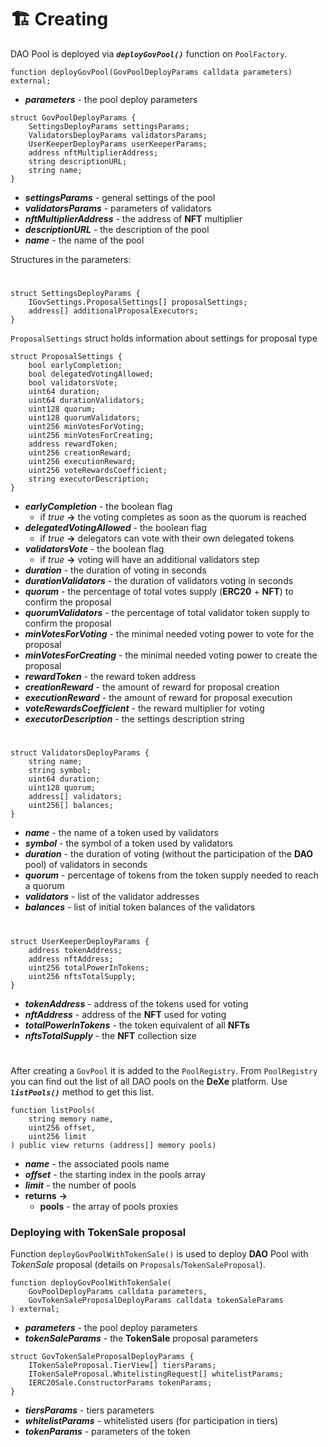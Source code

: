 # 🏗️ Creating

DAO Pool is deployed via ***`deployGovPool()`*** function on `PoolFactory`.

```solidity
function deployGovPool(GovPoolDeployParams calldata parameters) external;
```
- ***parameters*** - the pool deploy parameters

```solidity
struct GovPoolDeployParams {
    SettingsDeployParams settingsParams;
    ValidatorsDeployParams validatorsParams;
    UserKeeperDeployParams userKeeperParams;
    address nftMultiplierAddress;
    string descriptionURL;
    string name;
}
```
- ***settingsParams*** - general settings of the pool
- ***validatorsParams*** - parameters of validators
- ***nftMultiplierAddress*** - the address of **NFT** multiplier
- ***descriptionURL*** - the description of the pool
- ***name*** - the name of the pool

Structures in the parameters:
#
```solidity
struct SettingsDeployParams {
    IGovSettings.ProposalSettings[] proposalSettings;
    address[] additionalProposalExecutors;
}
```
`ProposalSettings` struct holds information about settings for proposal type

```solidity
struct ProposalSettings {
    bool earlyCompletion;
    bool delegatedVotingAllowed;
    bool validatorsVote;
    uint64 duration;
    uint64 durationValidators;
    uint128 quorum;
    uint128 quorumValidators;
    uint256 minVotesForVoting;
    uint256 minVotesForCreating;
    address rewardToken;
    uint256 creationReward;
    uint256 executionReward;
    uint256 voteRewardsCoefficient;
    string executorDescription;
}
```
- ***earlyCompletion*** - the boolean flag
    - if *true* **->** the voting completes as soon as the quorum is reached
- ***delegatedVotingAllowed*** - the boolean flag
    - if *true* **->** delegators can vote with their own delegated tokens
- ***validatorsVote*** - the boolean flag
    - if *true* **->** voting will have an additional validators step
- ***duration*** - the duration of voting in seconds
- ***durationValidators*** - the duration of validators voting in seconds
- ***quorum*** - the percentage of total votes supply (**ERC20** + **NFT**) to confirm the proposal
- ***quorumValidators*** - the percentage of total validator token supply to confirm the proposal
- ***minVotesForVoting*** - the minimal needed voting power to vote for the proposal
- ***minVotesForCreating*** - the minimal needed voting power to create the proposal
- ***rewardToken*** - the reward token address
- ***creationReward*** - the amount of reward for proposal creation
- ***executionReward*** - the amount of reward for proposal execution
- ***voteRewardsCoefficient*** - the reward multiplier for voting
- ***executorDescription*** - the settings description string

#

```solidity
struct ValidatorsDeployParams {
    string name;
    string symbol;
    uint64 duration;
    uint128 quorum;
    address[] validators;
    uint256[] balances;
}
```
- ***name*** - the name of a token used by validators
- ***symbol*** - the symbol of a token used by validators
- ***duration*** - the duration of voting (without the participation of the **DAO** pool) of validators in seconds
- ***quorum*** - percentage of tokens from the token supply needed to reach a quorum
- ***validators*** - list of the validator addresses
- ***balances*** - list of initial token balances of the validators

#

```solidity
struct UserKeeperDeployParams {
    address tokenAddress;
    address nftAddress;
    uint256 totalPowerInTokens;
    uint256 nftsTotalSupply;
}
```
- ***tokenAddress*** - address of the tokens used for voting
- ***nftAddress*** - address of the **NFT** used for voting
- ***totalPowerInTokens*** - the token equivalent of all **NFTs**
- ***nftsTotalSupply*** - the **NFT** collection size

#

After creating a `GovPool` it is added to the `PoolRegistry`. From  `PoolRegistry` you can find out the list of all DAO pools on the **DeXe** platform. Use ***`listPools()`*** method to get this list.

```solidity
function listPools(
    string memory name,
    uint256 offset,
    uint256 limit
) public view returns (address[] memory pools)
```
- ***name*** - the associated pools name
- ***offset*** - the starting index in the pools array
- ***limit*** - the number of pools
- **returns** **->** 
    - **pools** - the array of pools proxies

### Deploying with TokenSale proposal

Function ```deployGovPoolWithTokenSale()``` is used to deploy **DAO** Pool with *TokenSale* proposal (details on `Proposals`/`TokenSaleProposal`). 

```solidity
function deployGovPoolWithTokenSale(
    GovPoolDeployParams calldata parameters,
    GovTokenSaleProposalDeployParams calldata tokenSaleParams
) external;
```
- ***parameters*** - the pool deploy parameters
- ***tokenSaleParams*** - the **TokenSale** proposal parameters

```solidity
struct GovTokenSaleProposalDeployParams {
    ITokenSaleProposal.TierView[] tiersParams;
    ITokenSaleProposal.WhitelistingRequest[] whitelistParams;
    IERC20Sale.ConstructorParams tokenParams;
}
```
- ***tiersParams*** - tiers parameters
- ***whitelistParams*** - whitelisted users (for participation in tiers)
- ***tokenParams*** - parameters of the token